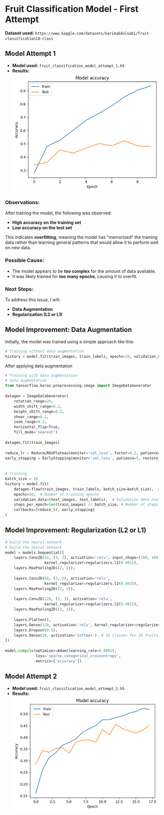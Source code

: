 # Fruit Classification Model - First Attempt
**Dataset used:** `https://www.kaggle.com/datasets/karimabdulnabi/fruit-classification10-class`
## Model Attempt 1
- **Model used:** `fruit_classification_model_attempt_1.h5`
- **Results:** ![Output](output_attempt_1.png)

### Observations:
After training the model, the following was observed:
- **High accuracy on the training set**
- **Low accuracy on the test set**

This indicates **overfitting**, meaning the model has "memorized" the training data rather than learning general patterns that would allow it to perform well on new data.

### Possible Cause:
- The model appears to be **too complex** for the amount of data available.
- It was likely trained for **too many epochs**, causing it to overfit.

### Next Steps:
To address this issue, I will:
- **Data Augmentation**
- **Regularization (L2 or L1)**


## Model Improvement: Data Augmentation

Initially, the model was trained using a simple approach like this:

```python
# Training without data augmentation
history = model.fit(train_images, train_labels, epochs=10, validation_data=(test_images, test_labels))
```

After applying data augmentation
```python
# Training with data augmentation
# data augmentation
from tensorflow.keras.preprocessing.image import ImageDataGenerator

datagen = ImageDataGenerator(
    rotation_range=20,
    width_shift_range=0.2,
    height_shift_range=0.2,
    shear_range=0.2,
    zoom_range=0.2,
    horizontal_flip=True,
    fill_mode='nearest')

datagen.fit(train_images)

reduce_lr = ReduceLROnPlateau(monitor='val_loss', factor=0.2, patience=3, min_lr=0.001)
early_stopping = EarlyStopping(monitor='val_loss', patience=5, restore_best_weights=True)


# training
batch_size = 16
history = model.fit(
    datagen.flow(train_images, train_labels, batch_size=batch_size),  # Generates augmented images
    epochs=50,  # Number of training epochs
    validation_data=(test_images, test_labels),  # Validation data (not augmented)
    steps_per_epoch=len(train_images) // batch_size, # Number of steps per epoch
    callbacks=[reduce_lr, early_stopping]
)
```

## Model Improvement: Regularization (L2 or L1)

```python
# build the neural network
# build the neural network
model = models.Sequential([
    layers.Conv2D(32, (3, 3), activation='relu', input_shape=(100, 100, 3),
                  kernel_regularizer=regularizers.l2(0.001)),
    layers.MaxPooling2D((2, 2)),
    
    layers.Conv2D(64, (3, 3), activation='relu', 
                  kernel_regularizer=regularizers.l2(0.001)),
    layers.MaxPooling2D((2, 2)),
    
    layers.Conv2D(128, (3, 3), activation='relu', 
                  kernel_regularizer=regularizers.l2(0.001)),
    layers.MaxPooling2D((2, 2)),
    
    layers.Flatten(),
    layers.Dense(128, activation='relu', kernel_regularizer=regularizers.l2(0.001)),
    layers.Dropout(0.5),
    layers.Dense(10, activation='softmax')  # 10 classes for 10 fruits
])

model.compile(optimizer=Adam(learning_rate=0.0001),
              loss='sparse_categorical_crossentropy',
              metrics=['accuracy'])
```

## Model Attempt 2
- **Model used:** `fruit_classification_model_attempt_2.h5`
- **Results:** ![Output](output_attempt_2.png)
